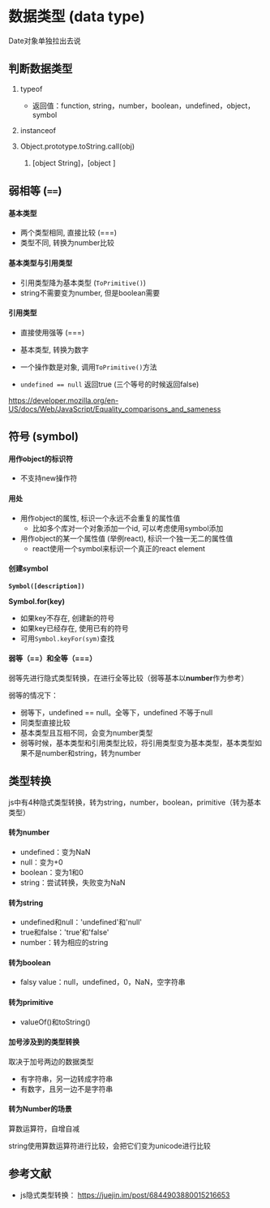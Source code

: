 # 数据类型 (data type)

Date对象单独拉出去说

## 判断数据类型

1. typeof

   - 返回值：function, string，number，boolean，undefined，object，symbol

2. instanceof

3. Object.prototype.toString.call(obj)
   
   1. [object String]，[object ]



## 弱相等 (`==`)

#### 基本类型

- 两个类型相同, 直接比较 (===)
- 类型不同, 转换为number比较



#### 基本类型与引用类型

- 引用类型降为基本类型 (`ToPrimitive()`)
- string不需要变为number, 但是boolean需要



#### 引用类型

- 直接使用强等 (===)

- 基本类型, 转换为数字
- 一个操作数是对象, 调用`ToPrimitive()`方法
- `undefined == null` 返回true (三个等号的时候返回false)

https://developer.mozilla.org/en-US/docs/Web/JavaScript/Equality_comparisons_and_sameness





## 符号 (symbol)

#### **用作object的标识符**

- 不支持new操作符

#### 用处

- 用作object的属性, 标识一个永远不会重复的属性值
  - 比如多个库对一个对象添加一个id, 可以考虑使用symbol添加
- 用作object的某一个属性值 (举例react), 标识一个独一无二的属性值 
  - react使用一个symbol来标识一个真正的react element



#### 创建symbol

**`Symbol([description])`**

**Symbol.for(key)**

- 如果key不存在, 创建新的符号
- 如果key已经存在, 使用已有的符号
- 可用`Symbol.keyFor(sym)`查找





#### 弱等（==）和全等（===）

弱等先进行隐式类型转换，在进行全等比较（弱等基本以**number**作为参考）

弱等的情况下：

- 弱等下，undefined == null。全等下，undefined 不等于null
- 同类型直接比较
- 基本类型且互相不同，会变为number类型
- 弱等时候，基本类型和引用类型比较，将引用类型变为基本类型，基本类型如果不是number和string，转为number





## 类型转换

js中有4种隐式类型转换，转为string，number，boolean，primitive（转为基本类型）



#### 转为number

- undefined：变为NaN
- null：变为+0
- boolean：变为1和0
- string：尝试转换，失败变为NaN

#### 转为string

- undefined和null：'undefined'和'null'
- true和false：'true'和'false'
- number：转为相应的string

#### 转为boolean

- falsy value：null，undefined，0，NaN，空字符串



#### 转为primitive

- valueOf()和toString()



#### 加号涉及到的类型转换

取决于加号两边的数据类型

- 有字符串，另一边转成字符串
- 有数字，且另一边不是字符串



#### 转为Number的场景

算数运算符，自增自减

string使用算数运算符进行比较，会把它们变为unicode进行比较



## 参考文献

- js隐式类型转换： https://juejin.im/post/6844903880015216653

